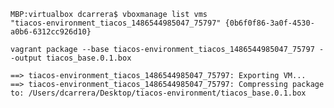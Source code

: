 ```
MBP:virtualbox dcarrera$ vboxmanage list vms
"tiacos-environment_tiacos_1486544985047_75797" {0b6f0f86-3a0f-4530-a0b6-6312cc926d10}
```

``vagrant package --base tiacos-environment_tiacos_1486544985047_75797 --output tiacos_base.0.1.box``


```
==> tiacos-environment_tiacos_1486544985047_75797: Exporting VM...
==> tiacos-environment_tiacos_1486544985047_75797: Compressing package to: /Users/dcarrera/Desktop/tiacos-environment/tiacos_base.0.1.box
```

